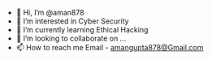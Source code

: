 - 👋 Hi, I’m @aman878
- 👀 I’m interested in Cyber Security
- 🌱 I’m currently learning Ethical Hacking
- 💞️ I’m looking to collaborate on ...
- 📫 How to reach me 
Email - amangupta878@Gmail.com

<!---
aman878/aman878 is a ✨ special ✨ repository because its `README.md` (this file) appears on your GitHub profile.
You can click the Preview link to take a look at your changes.
--->

